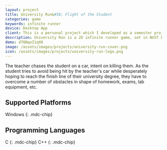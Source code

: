```yaml
---
layout: project
title: University Run&#58; Flight of the Student
categories: game
keywords: infinite runner
device: Desktop App
client: This is a personal project which I developed as a semester project for the course of Object-Oriented Programming during my <a href="/resume/bese/">undergraduate studies</a> at NUST.
description: University Run is a 2D infinite runner game, set in NUST Pakistan. The gameplay consists of a student running away from an evil teacher.
demo: d7QNqoI1qX0
image: /assets/images/projects/university-run-cover.png
icon: /assets/images/projects/university-run-logo.png
---
```


The teacher chases the student on a car, intent on killing them. As the student tries to avoid being hit by the
teacher's car while desperately hoping to reach the finish line of their university degree, they have to overcome a
number of obstacles in shape of homework, exams, lab equipment, etc.

## Supported Platforms

Windows
{: .mdc-chip}

## Programming Languages

C
{: .mdc-chip}
C++
{: .mdc-chip}
